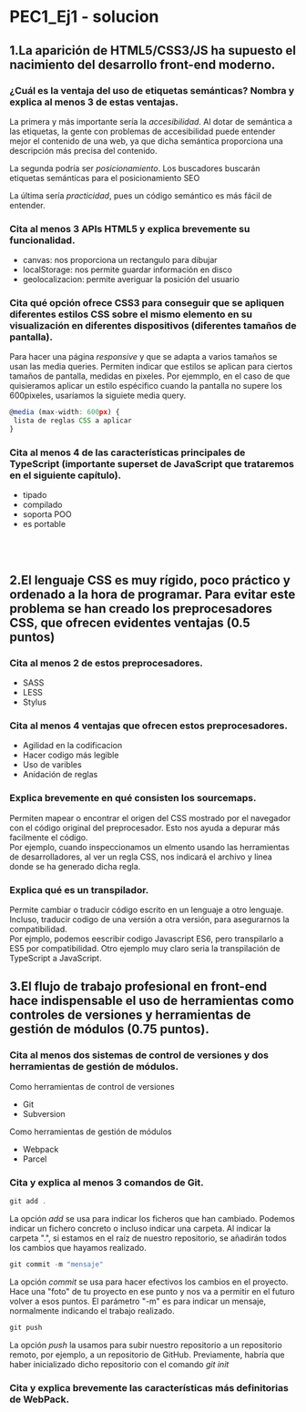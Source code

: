 # PEC1_Ej1 - solucion

## **1.La aparición de HTML5/CSS3/JS ha supuesto el nacimiento del desarrollo front-end moderno.**

### **¿Cuál es la ventaja del uso de etiquetas semánticas? Nombra y explica al menos 3 de estas ventajas.**

La primera y más importante sería la *accesibilidad*. Al dotar de semántica a las etiquetas, la gente con problemas de accesibilidad puede entender mejor el contenido de una web, ya que dicha semántica proporciona una descripción más precisa del contenido.

La segunda podría ser *posicionamiento*. Los buscadores buscarán etiquetas semánticas para el posicionamiento SEO

La última sería *practicidad*, pues un código semántico es más fácil de entender.

### **Cita al menos 3 APIs HTML5 y explica brevemente su funcionalidad.**

- canvas: nos proporciona un rectangulo para dibujar
- localStorage: nos permite guardar información en disco
- geolocalizacion: permite averiguar la posición del usuario 


### **Cita qué opción ofrece CSS3 para conseguir que se apliquen diferentes estilos CSS sobre el mismo elemento en su visualización en diferentes dispositivos (diferentes tamaños de pantalla).**

Para hacer una página *responsive* y que se adapta a varios tamaños se usan las media queries. Permiten indicar que estilos se aplican para ciertos tamaños de pantalla, medidas en pixeles.
Por ejemmplo, en el caso de que quisieramos aplicar un estilo espécifico cuando la pantalla no supere los 600pixeles, usaríamos la siguiete media query.

```typescript
@media (max-width: 600px) {
 lista de reglas CSS a aplicar
}
```

### **Cita al menos 4 de las características principales de TypeScript (importante superset de JavaScript que trataremos en el siguiente capítulo).**
- tipado
- compilado
- soporta POO
- es portable  

<br />
<br />

## **2.El lenguaje CSS es muy rígido, poco práctico y ordenado a la hora de programar. Para evitar este problema se han creado los preprocesadores CSS, que ofrecen evidentes ventajas (0.5 puntos)**

### **Cita al menos 2 de estos preprocesadores.**
- SASS
- LESS
- Stylus

### **Cita al menos 4 ventajas que ofrecen estos preprocesadores.**
- Agilidad en la codificacion
- Hacer codigo más legible
- Uso de varibles
- Anidación de reglas

### **Explica brevemente en qué consisten los sourcemaps.**
Permiten mapear o encontrar el origen del CSS mostrado por el navegador con el código original del preprocesador. Esto nos ayuda a depurar más facilmente el código.  
Por ejemplo, cuando inspeccionamos un elmento usando las herramientas de desarrolladores, al ver un regla CSS, nos indicará el archivo y linea donde se ha generado dicha regla. 

### **Explica qué es un transpilador.**
Permite cambiar o traducir código escrito en un lenguaje a otro lenguaje. Incluso, traducir codigo de una versión a otra versión, para asegurarnos la compatibilidad.  
Por ejmplo, podemos eescribir codigo Javascript ES6, pero transpilarlo a ES5 por compatibilidad. Otro ejemplo muy claro seria la transpilación de TypeScript a JavaScript. 


## **3.El flujo de trabajo profesional en front-end hace indispensable el uso de herramientas como controles de versiones y herramientas de gestión de módulos (0.75 puntos).**

### **Cita al menos dos sistemas de control de versiones y dos herramientas de gestión de módulos.**

Como herramientas de control de versiones
- Git
- Subversion

Como herramientas de gestión de módulos
- Webpack
- Parcel

### **Cita y explica al menos 3 comandos de Git.**

```typescript
git add .
```
La opción *add* se usa para indicar los ficheros que han cambiado. Podemos indicar un fichero concreto o incluso indicar una carpeta. Al indicar la carpeta ".", si estamos en el raíz de nuestro repositorio, se añadirán todos los cambios que hayamos realizado. 

```typescript
git commit -m "mensaje"
```
La opción *commit* se usa para hacer efectivos los cambios en el proyecto. Hace una "foto" de tu proyecto en ese punto y nos va a permitir en el futuro volver a esos puntos. El parámetro "-m" es para indicar un mensaje, normalmente indicando el trabajo realizado.

```typescript
git push
```
La opción *push* la usamos para subir nuestro repositorio a un repositorio remoto, por ejemplo, a un repositorio de GitHub. Previamente, habría que haber inicializado dicho repositorio con el comando *git init*



### **Cita y explica brevemente las características más definitorias de WebPack.**



